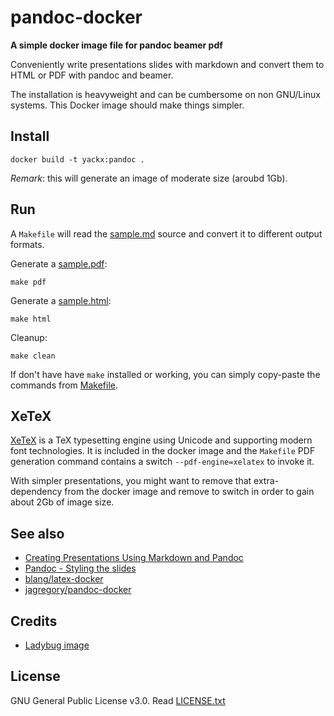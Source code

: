 # pandoc-docker

**A simple docker image file for pandoc beamer pdf**

Conveniently write presentations slides with markdown and convert them to HTML or PDF with pandoc and beamer.

The installation is heavyweight and can be cumbersome on non GNU/Linux systems. This Docker image should make things simpler.

## Install

    docker build -t yackx:pandoc .

*Remark*: this will generate an image of moderate size (aroubd 1Gb).

## Run

A `Makefile` will read the [sample.md](sample/sample.md) source and convert it to different output formats.

Generate a [sample.pdf](sample/sample.pdf):

    make pdf

Generate a [sample.html](sample/sample.html):

    make html

Cleanup:

    make clean

If don't have have `make` installed or working, you can simply copy-paste the commands from [Makefile](Makefile).

## XeTeX

[XeTeX](https://en.wikipedia.org/wiki/XeTeX) is a TeX typesetting engine using Unicode and supporting modern font technologies. It is included in the docker image and the `Makefile` PDF generation command contains a switch `--pdf-engine=xelatex` to invoke it.

With simpler presentations, you might want to remove that extra-dependency from the docker image and remove to switch in order to gain about 2Gb of image size.

## See also

* [Creating Presentations Using Markdown and Pandoc](https://www.youtube.com/watch?v=e-HqKSBZOXo)
* [Pandoc - Styling the slides](https://pandoc.org/MANUAL.html#styling-the-slides)
* [blang/latex-docker](https://github.com/blang/latex-docker)
* [jagregory/pandoc-docker](https://github.com/jagregory/pandoc-docker)

## Credits

* [Ladybug image](https://www.freeimages.com/photo/ladybird-1367182)

## License

GNU General Public License v3.0. Read [LICENSE.txt](LICENSE.txt)
